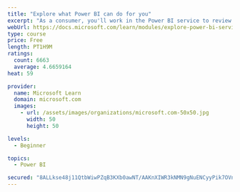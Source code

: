 ```yaml
---
title: "Explore what Power BI can do for you"
excerpt: "As a consumer, you'll work in the Power BI service to review and interact with content that has been shared with you. This module provides the foundational information that you need to work effectively in the Power BI service."
webUrl: https://docs.microsoft.com/learn/modules/explore-power-bi-service/
type: course
price: Free
length: PT1H9M
ratings:
  count: 6663
  average: 4.6659164
heat: 59

provider:
  name: Microsoft Learn
  domain: microsoft.com
  images:
    - url: /assets/images/organizations/microsoft.com-50x50.jpg
      width: 50
      height: 50

levels:
  - Beginner

topics:
  - Power BI

secured: "8ALLkse48j11QtbWiwPZqB3KXb0awNT/AAKnXIWR3kNMN9gNuENCyyPik7OVn523FFpENM7WCEk2UqhwEEwQbmvPLvmR9rXwyDalGNqf58JJfNqotFIv38SDfLH733ftuFdXvbU2bkR4/lg2O2A+UV8Y6hHLGWQ2YQppfq9BY10Z2eWKLUxstbbgxQ+UdikXMQHxpBmKhSihUy22T7yNA2yly/nFwXHO9iqskgSZ6IqG2oRZyPUUJPkonGkJgj8+XCk93T6k2DrIIgEUgOTo/ZujhFo0ACJTCbCIqCLONQ+aIM0+BYQfjTjRgs642y5Qtdp5fVteDOlH7YAWpEhWqSSrN99ajF364ll0SvMyxNyhz8BICQ6w7PLs9QhX5QRF6g+WXJXuRTFHHIY3yNNq5RcPhpncQk3FcN8KIpzeO7M=;HS/ApvaipmzD4lzi7bMWSw=="
---
```


